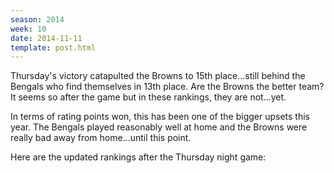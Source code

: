 ```yaml
---
season: 2014
week: 10
date: 2014-11-11
template: post.html
---
```


Thursday's victory catapulted the Browns to 15th place...still behind the Bengals
who find themselves in 13th place. Are the Browns the better team? It seems
so after the game but in these rankings, they are not...yet.

In terms of rating points won, this has been one of the bigger upsets this
year. The Bengals played reasonably well at home and the Browns were really
bad away from home...until this point.

Here are the updated rankings after the Thursday night game:
